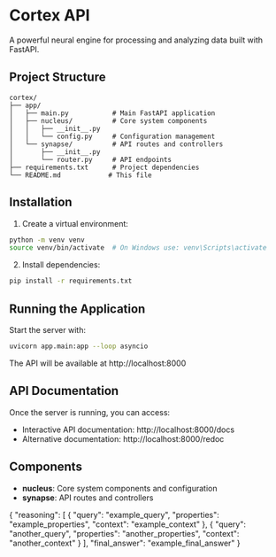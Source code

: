 # Cortex API

A powerful neural engine for processing and analyzing data built with FastAPI.

## Project Structure

```
cortex/
├── app/
│   ├── main.py           # Main FastAPI application
│   ├── nucleus/          # Core system components
│   │   ├── __init__.py
│   │   └── config.py     # Configuration management
│   └── synapse/          # API routes and controllers
│       ├── __init__.py
│       └── router.py     # API endpoints
├── requirements.txt      # Project dependencies
└── README.md            # This file
```

## Installation

1. Create a virtual environment:
```bash
python -m venv venv
source venv/bin/activate  # On Windows use: venv\Scripts\activate
```

2. Install dependencies:
```bash
pip install -r requirements.txt
```

## Running the Application

Start the server with:
```bash
uvicorn app.main:app --loop asyncio 
```

The API will be available at http://localhost:8000

## API Documentation

Once the server is running, you can access:
- Interactive API documentation: http://localhost:8000/docs
- Alternative documentation: http://localhost:8000/redoc

## Components

- **nucleus**: Core system components and configuration
- **synapse**: API routes and controllers

{
    "reasoning": [
        {
            "query": "example_query",
            "properties": "example_properties",
            "context": "example_context"
        },
        {
            "query": "another_query",
            "properties": "another_properties",
            "context": "another_context"
        }
    ],
    "final_answer": "example_final_answer"
}

